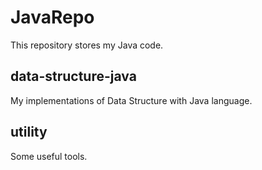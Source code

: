 # JavaRepo
This repository stores my Java code.
## data-structure-java
My implementations of Data Structure with Java language.
## utility
Some useful tools.
